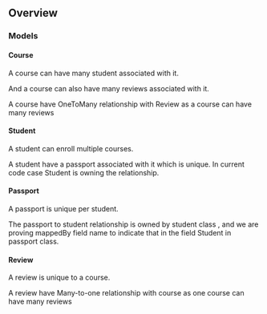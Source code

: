 ## Overview

### Models
#### Course
A course can have many student associated with it.

And a course can also have many reviews associated with it. 

A course have OneToMany relationship with Review as a course can have many reviews


#### Student
A student can enroll multiple courses.

A student have a passport associated with it which is unique. In current code case Student is owning the relationship.

#### Passport
A passport is unique per student.

The passport to student relationship is owned by student class , and we are proving mappedBy field name to indicate that in the field Student in passport class.

#### Review 
A review is unique to a course.

A review have Many-to-one relationship with course as one course can have many reviews